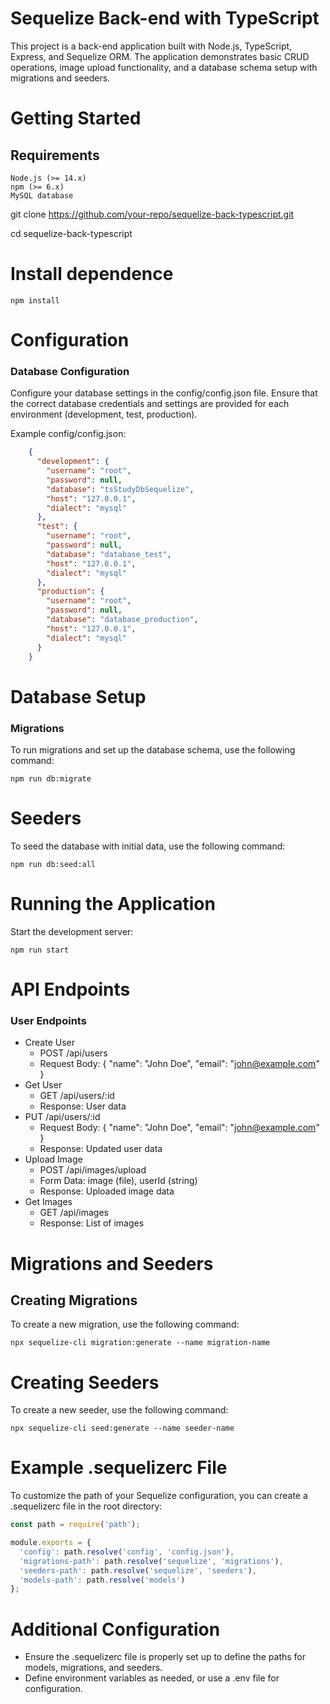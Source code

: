 # Sequelize Back-end with TypeScript
This project is a back-end application built with Node.js, TypeScript, Express, and Sequelize ORM. The application demonstrates basic CRUD operations, image upload functionality, and a database schema setup with migrations and seeders.

# Getting Started
## Requirements
```
Node.js (>= 14.x)
npm (>= 6.x)
MySQL database
```

git clone https://github.com/your-repo/sequelize-back-typescript.git

cd sequelize-back-typescript

# Install dependence
``npm install``

# Configuration
### Database Configuration
Configure your database settings in the
config/config.json file. Ensure that the correct database credentials 
and settings are provided for each environment 
(development, test, production).

Example config/config.json:

```json
    {
      "development": {
        "username": "root",
        "password": null,
        "database": "tsStudyDbSequelize",
        "host": "127.0.0.1",
        "dialect": "mysql"
      },
      "test": {
        "username": "root",
        "password": null,
        "database": "database_test",
        "host": "127.0.0.1",
        "dialect": "mysql"
      },
      "production": {
        "username": "root",
        "password": null,
        "database": "database_production",
        "host": "127.0.0.1",
        "dialect": "mysql"
      }
    }
```

# Database Setup
### Migrations
To run migrations and set up the database schema, use the following command:
```shell
npm run db:migrate
```

# Seeders
To seed the database with initial data, use the following command:

```shell
npm run db:seed:all
```

# Running the Application
Start the development server:

```shell
npm run start
```
# API Endpoints
### User Endpoints
* Create User
    * POST /api/users
    * Request Body: { "name": "John Doe", "email": "john@example.com" }
* Get User
    * GET /api/users/:id
    * Response: User data
* PUT /api/users/:id
    * Request Body: { "name": "John Doe", "email": "john@example.com" }
    * Response: Updated user data
* Upload Image
    * POST /api/images/upload
    * Form Data: image (file), userId (string)
    * Response: Uploaded image data
* Get Images
    * GET /api/images
    * Response: List of images

# Migrations and Seeders
## Creating Migrations
To create a new migration, use the following command:
```shell
npx sequelize-cli migration:generate --name migration-name
```

# Creating Seeders
To create a new seeder, use the following command:
```shell
npx sequelize-cli seed:generate --name seeder-name
```

# Example .sequelizerc File
To customize the path of your Sequelize configuration, 
you can create a .sequelizerc file in the root directory:

```js
const path = require('path');

module.exports = {
  'config': path.resolve('config', 'config.json'),
  'migrations-path': path.resolve('sequelize', 'migrations'),
  'seeders-path': path.resolve('sequelize', 'seeders'),
  'models-path': path.resolve('models')
};
```

# Additional Configuration
* Ensure the .sequelizerc file is properly set up to define the paths for models, migrations, and seeders.
* Define environment variables as needed, or use a .env file for configuration.
